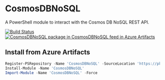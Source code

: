 # CosmosDBNoSQL

A PowerShell module to interact with the Cosmos DB NoSQL REST API.

[![Build Status](https://dev.azure.com/rylanddegregory/CosmosDBNoSQL/_apis/build/status%2FBuild%20%26%20Publish?branchName=main)](https://dev.azure.com/rylanddegregory/CosmosDBNoSQL/_build/latest?definitionId=17&branchName=main) [![CosmosDBNoSQL package in CosmosDBNoSQL feed in Azure Artifacts](https://feeds.dev.azure.com/rylanddegregory/dbe41a48-f2f8-4ebe-b768-95248d4addc5/_apis/public/Packaging/Feeds/CosmosDBNoSQL/Packages/5073f8c7-d18d-4a4d-8f43-808977e0fda9/Badge)](https://dev.azure.com/rylanddegregory/CosmosDBNoSQL/_artifacts/feed/CosmosDBNoSQL/NuGet/CosmosDBNoSQL?preferRelease=true)

## Install from Azure Artifacts

```PowerShell
Register-PSRepository -Name 'CosmosDBNoSQL' -SourceLocation 'https://pkgs.dev.azure.com/rylanddegregory/CosmosDBNoSQL/_packaging/CosmosDBNoSQL/nuget/v2'
Install-Module -Name 'CosmosDBNoSQL'
Import-Module -Name 'CosmosDBNoSQL' -Force
```
